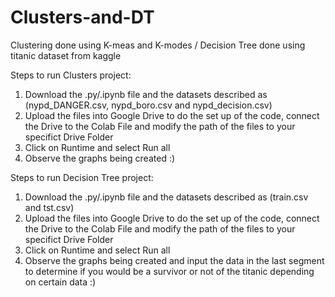 # Clusters-and-DT
Clustering done using K-meas and K-modes  /   Decision Tree done using titanic dataset from kaggle
 
 Steps to run Clusters project:
 1. Download the .py/.ipynb file and the datasets described as (nypd_DANGER.csv, nypd_boro.csv and nypd_decision.csv)
 2. Upload the files into Google Drive to do the set up of the code, connect the Drive to the Colab File and modify the path of the files to your specifict Drive Folder
 3. Click on Runtime and select Run all
 4. Observe the graphs being created :)
 
 
 Steps to run Decision Tree project:
 1. Download the .py/.ipynb file and the datasets described as (train.csv and tst.csv)
 2. Upload the files into Google Drive to do the set up of the code, connect the Drive to the Colab File and modify the path of the files to your specifict Drive Folder
 3. Click on Runtime and select Run all
 4. Observe the graphs being created and input the data in the last segment to determine if you would be a survivor or not of the titanic depending on certain data :)
